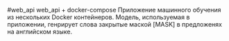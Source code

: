 #web_api
web_api + docker-compose
Приложение машинного обучения из нескольких Docker контейнеров.
Модель, используемая в приложении, генрирует слова закрытые маской [MASK] в предложенях на английском языке.

